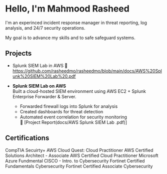 # Hello, I'm Mahmood Rasheed

I'm an experinced incident response manager in threat reporting, log analysis, and 24/7 security operations.

My goal is to advance my skills and to safe safeguard systems.

## Projects
- Splunk SIEM Lab in AWS  📄 https://github.com/rasheedmo/rasheedmo/blob/main/docs/AWS%20Splunk%20SIEM%20Lab%20.pdf

- **Splunk SIEM Lab on AWS**  
  Built a cloud-hosted SIEM environment using AWS EC2 + Splunk Enterprise Forwarder & Server.  
  - Forwarded firewall logs into Splunk for analysis  
  - Created dashboards for threat detection  
  - Automated event correlation for security monitoring  
  📄 [Project Report(docs/AWS Splunk SIEM Lab .pdf)]
## Certifications
CompTIA Secuirty+
AWS Cloud Quest: Cloud Practitioner 
AWS Certified Solutions Architect - Associate
AWS Certified Cloud Practitioner
Microsoft Azure Fundmental 
CISCO - Intro. to Cybersecurity 
Fortinet Certified Fundamentals Cybersecurity 
Fortinet Certified Associate Cybersecurity 

